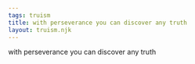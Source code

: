```yaml
---
tags: truism
title: with perseverance you can discover any truth
layout: truism.njk
---
```


with perseverance you can discover any truth